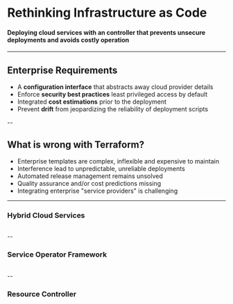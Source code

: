# Rethinking Infrastructure as Code

#### Deploying cloud services with an controller that prevents unsecure deployments and avoids costly operation

<!-- .slide: data-transition="slide" data-background="#C15937" data-background-transition="zoom" -->

---

## Enterprise Requirements

* A **configuration interface** that abstracts away cloud provider details
* Enforce **security best practices** least privileged access by default
* Integrated **cost estimations** prior to the deployment
* Prevent **drift** from jeopardizing the reliability of deployment scripts 

<!-- .slide: data-transition="slide" data-background="#997929" data-background-transition="zoom" -->

--

## What is wrong with Terraform?

* Enterprise templates are complex, inflexible and expensive to maintain
* Interference lead to unpredictable, unreliable deployments  
* Automated release management remains unsolved
* Quality assurance and/or cost predictions missing
* Integrating enterprise "service providers" is challenging

<!-- .slide: data-transition="slide" data-background="#997929" data-background-transition="zoom" -->

---

### Hybrid Cloud Services

<img data-src="content/pictures/blueprint.svg" class="stretch">

<!-- .slide: data-transition="slide" data-background="#F6F6F6" data-background-transition="zoom" -->

--

### Service Operator Framework

<img data-src="content/pictures/platform.svg">

<!-- .slide: data-transition="slide" data-background="#5D1D2E" data-background-transition="zoom" -->

--

### Resource Controller

<img data-src="content/pictures/controller.svg">

<!-- .slide: data-transition="slide" data-background="#5D1D2E" data-background-transition="zoom" -->
